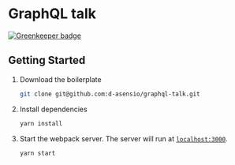 # GraphQL talk

[![Greenkeeper badge](https://badges.greenkeeper.io/d-asensio/graphql-talk.svg)](https://greenkeeper.io/)

## Getting Started

1. Download the boilerplate

   ```sh
   git clone git@github.com:d-asensio/graphql-talk.git
   ```

2. Install dependencies

   ```sh
   yarn install
   ```

4. Start the webpack server. The server will run at [`localhost:3000`](http://localhost:3000).

   ```sh
   yarn start
   ```

